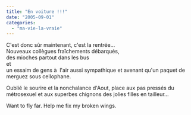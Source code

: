 ```yaml
---
title: "En voiture !!!"
date: "2005-09-01"
categories: 
  - "ma-vie-la-vraie"
---
```


  
C'est donc sûr maintenant, c'est la rentrée...  
Nouveaux collègues fraîchements débarqués,  
des mioches partout dans les bus  
et  
un essaim de gens à  l'air aussi sympathique et avenant qu'un paquet de merguez sous cellophane.  
  
Oublié le sourire et la nonchalance d'Aout, place aux pas pressés du métrosexuel et aux superbes chignons des jolies filles en tailleur...  
  
Want to fly far. Help me fix my broken wings.
